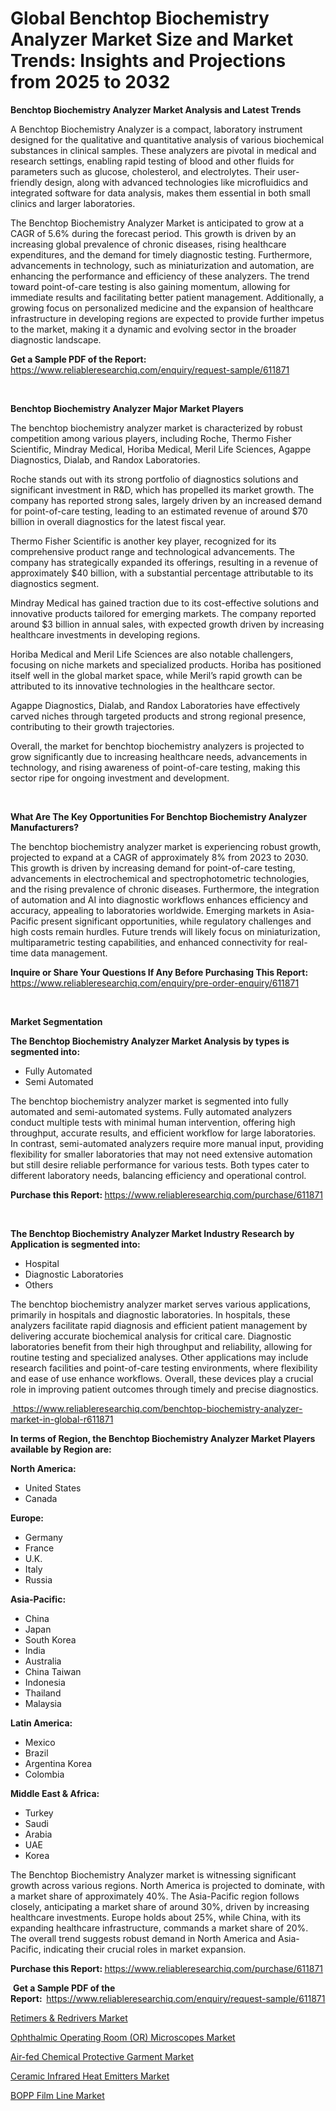 <p><h1>Global Benchtop Biochemistry Analyzer Market Size and Market Trends: Insights and Projections from 2025 to 2032</h1></p><p><strong>Benchtop Biochemistry Analyzer Market Analysis and Latest Trends</strong></p>
<p><p>A Benchtop Biochemistry Analyzer is a compact, laboratory instrument designed for the qualitative and quantitative analysis of various biochemical substances in clinical samples. These analyzers are pivotal in medical and research settings, enabling rapid testing of blood and other fluids for parameters such as glucose, cholesterol, and electrolytes. Their user-friendly design, along with advanced technologies like microfluidics and integrated software for data analysis, makes them essential in both small clinics and larger laboratories.</p><p>The Benchtop Biochemistry Analyzer Market is anticipated to grow at a CAGR of 5.6% during the forecast period. This growth is driven by an increasing global prevalence of chronic diseases, rising healthcare expenditures, and the demand for timely diagnostic testing. Furthermore, advancements in technology, such as miniaturization and automation, are enhancing the performance and efficiency of these analyzers. The trend toward point-of-care testing is also gaining momentum, allowing for immediate results and facilitating better patient management. Additionally, a growing focus on personalized medicine and the expansion of healthcare infrastructure in developing regions are expected to provide further impetus to the market, making it a dynamic and evolving sector in the broader diagnostic landscape.</p></p>
<p><strong>Get a Sample PDF of the Report:&nbsp;</strong> <a href="https://www.reliableresearchiq.com/enquiry/request-sample/611871?utm_campaign=120&utm_medium=2&utm_source=Github&utm_content=ia&utm_term=23032025&utm_id=benchtop-biochemistry-analyzer">https://www.reliableresearchiq.com/enquiry/request-sample/611871</a></p>
<p>&nbsp;</p>
<p><strong>Benchtop Biochemistry Analyzer Major Market Players</strong></p>
<p><p>The benchtop biochemistry analyzer market is characterized by robust competition among various players, including Roche, Thermo Fisher Scientific, Mindray Medical, Horiba Medical, Meril Life Sciences, Agappe Diagnostics, Dialab, and Randox Laboratories. </p><p>Roche stands out with its strong portfolio of diagnostics solutions and significant investment in R&D, which has propelled its market growth. The company has reported strong sales, largely driven by an increased demand for point-of-care testing, leading to an estimated revenue of around $70 billion in overall diagnostics for the latest fiscal year.</p><p>Thermo Fisher Scientific is another key player, recognized for its comprehensive product range and technological advancements. The company has strategically expanded its offerings, resulting in a revenue of approximately $40 billion, with a substantial percentage attributable to its diagnostics segment.</p><p>Mindray Medical has gained traction due to its cost-effective solutions and innovative products tailored for emerging markets. The company reported around $3 billion in annual sales, with expected growth driven by increasing healthcare investments in developing regions.</p><p>Horiba Medical and Meril Life Sciences are also notable challengers, focusing on niche markets and specialized products. Horiba has positioned itself well in the global market space, while Meril’s rapid growth can be attributed to its innovative technologies in the healthcare sector.</p><p>Agappe Diagnostics, Dialab, and Randox Laboratories have effectively carved niches through targeted products and strong regional presence, contributing to their growth trajectories.</p><p>Overall, the market for benchtop biochemistry analyzers is projected to grow significantly due to increasing healthcare needs, advancements in technology, and rising awareness of point-of-care testing, making this sector ripe for ongoing investment and development.</p></p>
<p>&nbsp;</p>
<p><strong>What Are The Key Opportunities For Benchtop Biochemistry Analyzer Manufacturers?</strong></p>
<p><p>The benchtop biochemistry analyzer market is experiencing robust growth, projected to expand at a CAGR of approximately 8% from 2023 to 2030. This growth is driven by increasing demand for point-of-care testing, advancements in electrochemical and spectrophotometric technologies, and the rising prevalence of chronic diseases. Furthermore, the integration of automation and AI into diagnostic workflows enhances efficiency and accuracy, appealing to laboratories worldwide. Emerging markets in Asia-Pacific present significant opportunities, while regulatory challenges and high costs remain hurdles. Future trends will likely focus on miniaturization, multiparametric testing capabilities, and enhanced connectivity for real-time data management.</p></p>
<p><strong>Inquire or Share Your Questions If Any Before Purchasing This Report:</strong> <a href="https://www.reliableresearchiq.com/enquiry/pre-order-enquiry/611871?utm_campaign=120&utm_medium=2&utm_source=Github&utm_content=ia&utm_term=23032025&utm_id=benchtop-biochemistry-analyzer">https://www.reliableresearchiq.com/enquiry/pre-order-enquiry/611871</a></p>
<p>&nbsp;</p>
<p><strong>Market Segmentation</strong></p>
<p><strong>The Benchtop Biochemistry Analyzer Market Analysis by types is segmented into:</strong></p>
<p><ul><li>Fully Automated</li><li>Semi Automated</li></ul></p>
<p><p>The benchtop biochemistry analyzer market is segmented into fully automated and semi-automated systems. Fully automated analyzers conduct multiple tests with minimal human intervention, offering high throughput, accurate results, and efficient workflow for large laboratories. In contrast, semi-automated analyzers require more manual input, providing flexibility for smaller laboratories that may not need extensive automation but still desire reliable performance for various tests. Both types cater to different laboratory needs, balancing efficiency and operational control.</p></p>
<p><strong>Purchase this Report:&nbsp;</strong><a href="https://www.reliableresearchiq.com/purchase/611871?utm_campaign=120&utm_medium=2&utm_source=Github&utm_content=ia&utm_term=23032025&utm_id=benchtop-biochemistry-analyzer">https://www.reliableresearchiq.com/purchase/611871</a></p>
<p>&nbsp;</p>
<p><strong>The Benchtop Biochemistry Analyzer Market Industry Research by Application is segmented into:</strong></p>
<p><ul><li>Hospital</li><li>Diagnostic Laboratories</li><li>Others</li></ul></p>
<p><p>The benchtop biochemistry analyzer market serves various applications, primarily in hospitals and diagnostic laboratories. In hospitals, these analyzers facilitate rapid diagnosis and efficient patient management by delivering accurate biochemical analysis for critical care. Diagnostic laboratories benefit from their high throughput and reliability, allowing for routine testing and specialized analyses. Other applications may include research facilities and point-of-care testing environments, where flexibility and ease of use enhance workflows. Overall, these devices play a crucial role in improving patient outcomes through timely and precise diagnostics.</p></p>
<p><a href="https://www.reliableresearchiq.com/benchtop-biochemistry-analyzer-market-in-global-r611871?utm_campaign=120&utm_medium=2&utm_source=Github&utm_content=ia&utm_term=23032025&utm_id=benchtop-biochemistry-analyzer">&nbsp;https://www.reliableresearchiq.com/benchtop-biochemistry-analyzer-market-in-global-r611871</a></p>
<p><strong>In terms of Region, the Benchtop Biochemistry Analyzer Market Players available by Region are:</strong></p>
<p>
    <p> <strong> North America: </strong>
        <ul>
            <li>United States</li>
            <li>Canada</li>
        </ul>
        </p> 
    <p> <strong> Europe: </strong>
        <ul>
            <li>Germany</li>
            <li>France</li>
            <li>U.K.</li>
            <li>Italy</li>
            <li>Russia</li>
        </ul>
        </p> 
    <p> <strong> Asia-Pacific: </strong>
        <ul>
            <li>China</li>
            <li>Japan</li>
            <li>South Korea</li>
            <li>India</li>
            <li>Australia</li>
            <li>China Taiwan</li>
            <li>Indonesia</li>
            <li>Thailand</li>
            <li>Malaysia</li>
        </ul>
        </p> 
    <p> <strong> Latin America: </strong>
        <ul>
            <li>Mexico</li>
            <li>Brazil</li>
            <li>Argentina Korea</li>
            <li>Colombia</li>
        </ul>
        </p> 
    <p> <strong> Middle East & Africa: </strong>
        <ul>
            <li>Turkey</li>
            <li>Saudi</li>
            <li>Arabia</li>
            <li>UAE</li>
            <li>Korea</li>
        </ul>
    </p>
    </p>
<p><p>The Benchtop Biochemistry Analyzer market is witnessing significant growth across various regions. North America is projected to dominate, with a market share of approximately 40%. The Asia-Pacific region follows closely, anticipating a market share of around 30%, driven by increasing healthcare investments. Europe holds about 25%, while China, with its expanding healthcare infrastructure, commands a market share of 20%. The overall trend suggests robust demand in North America and Asia-Pacific, indicating their crucial roles in market expansion.</p></p>
<p><strong>Purchase this Report: </strong><a href="https://www.reliableresearchiq.com/purchase/611871?utm_campaign=120&utm_medium=2&utm_source=Github&utm_content=ia&utm_term=23032025&utm_id=benchtop-biochemistry-analyzer">https://www.reliableresearchiq.com/purchase/611871</a></p>
<p>&nbsp;<strong>Get a Sample PDF of the Report:&nbsp;&nbsp;</strong><a href="https://www.reliableresearchiq.com/enquiry/request-sample/611871?utm_campaign=120&utm_medium=2&utm_source=Github&utm_content=ia&utm_term=23032025&utm_id=benchtop-biochemistry-analyzer">https://www.reliableresearchiq.com/enquiry/request-sample/611871</a></p>
<p><strong></strong></p>
<p><p><a href="https://github.com/daddskokenk4/Market-Research-Report-List-1/blob/main/retimers-redrivers-market.md?utm_campaign=120&utm_medium=2&utm_source=Github&utm_content=ia&utm_term=23032025&utm_id=benchtop-biochemistry-analyzer">Retimers & Redrivers Market</a></p><p><a href="https://github.com/kimomeifbnu26/Market-Research-Report-List-1/blob/main/ophthalmic-operating-room-or-microscopes-market.md?utm_campaign=120&utm_medium=2&utm_source=Github&utm_content=ia&utm_term=23032025&utm_id=benchtop-biochemistry-analyzer">Ophthalmic Operating Room (OR) Microscopes Market</a></p><p><a href="https://github.com/duskodazzi34/Market-Research-Report-List-1/blob/main/air-fed-chemical-protective-garment-market.md?utm_campaign=120&utm_medium=2&utm_source=Github&utm_content=ia&utm_term=23032025&utm_id=benchtop-biochemistry-analyzer">Air-fed Chemical Protective Garment Market</a></p><p><a href="https://github.com/forttgoddym7/Market-Research-Report-List-1/blob/main/ceramic-infrared-heat-emitters-market.md?utm_campaign=120&utm_medium=2&utm_source=Github&utm_content=ia&utm_term=23032025&utm_id=benchtop-biochemistry-analyzer">Ceramic Infrared Heat Emitters Market</a></p><p><a href="https://github.com/kabotcaddoub/Market-Research-Report-List-1/blob/main/bopp-film-line-market.md?utm_campaign=120&utm_medium=2&utm_source=Github&utm_content=ia&utm_term=23032025&utm_id=benchtop-biochemistry-analyzer">BOPP Film Line Market</a></p></p>